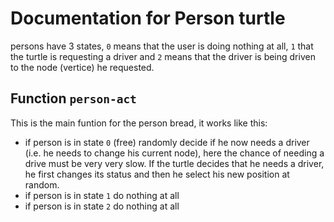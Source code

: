 # Documentation for Person turtle

persons have 3 states, `0` means that the user is doing nothing at all, `1` that the turtle is requesting a driver and `2` means that the driver is being driven to the node (vertice) he requested.

## Function `person-act`
This is the main funtion for the person bread, it works like this:

* if person is in state `0` (free) randomly decide if he now needs a driver (i.e. he needs to change his current node), here the chance of needing a drive must be very very slow. If the turtle decides that he needs a driver, he first changes its status and then he select his new position at random.
* if person is in state `1` do nothing at all
* if person is in state `2` do nothing at all
